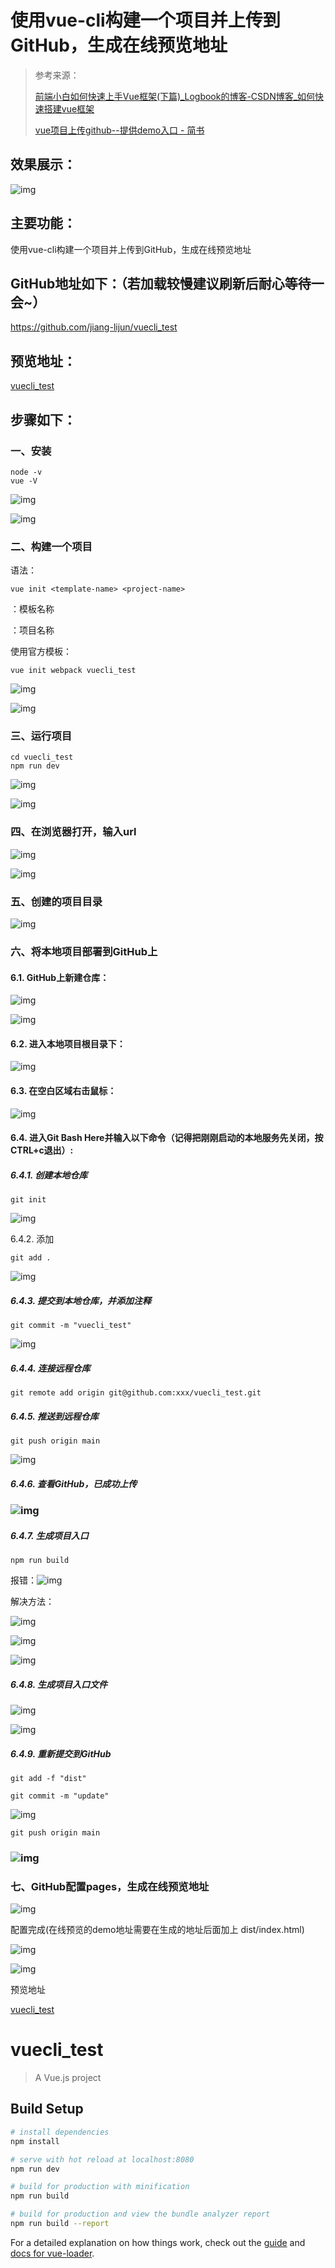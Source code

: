 # 使用vue-cli构建一个项目并上传到GitHub，生成在线预览地址
>   参考来源：
>
> [前端小白如何快速上手Vue框架(下篇)_Logbook的博客-CSDN博客_如何快速搭建vue框架](https://blog.csdn.net/aaaaaab_/article/details/88171234?spm=1001.2014.3001.5506)
>
> [vue项目上传github--提供demo入口 - 简书](https://www.jianshu.com/p/13df61095961)

## 效果展示：

![img](https://img-blog.csdnimg.cn/09f6e4e141884c3bac4e4dc6359e28ff.png?x-oss-process=image/watermark,type_d3F5LXplbmhlaQ,shadow_50,text_Q1NETiBAaGFjYWxpbGk=,size_20,color_FFFFFF,t_70,g_se,x_16)

## 主要功能：

使用vue-cli构建一个项目并上传到GitHub，生成在线预览地址


## GitHub地址如下：（若加载较慢建议刷新后耐心等待一会~）

https://github.com/jiang-lijun/vuecli_test

## 预览地址：

[vuecli_test](https://jiang-lijun.github.io/vuecli_test/dist/index.html#/)

## 步骤如下：

### 一、安装

```
node -v
vue -V
```



![img](https://img-blog.csdnimg.cn/b980b7fb173f453eb8d2a7b3051cc2d0.png)

 ![img](https://img-blog.csdnimg.cn/a77f31b9abbf4bd09f1e428ce5827b81.png)
### 二、构建一个项目

语法：

```
vue init <template-name> <project-name>
```


 <template-name>：模板名称

<project-name>：项目名称

使用官方模板： 

```
vue init webpack vuecli_test
```


![img](https://img-blog.csdnimg.cn/f1a79b5ea15543d4886638f801991b2f.png?x-oss-process=image/watermark,type_d3F5LXplbmhlaQ,shadow_50,text_Q1NETiBAaGFjYWxpbGk=,size_20,color_FFFFFF,t_70,g_se,x_16)

![img](https://img-blog.csdnimg.cn/4618958cce144436980220046f3ce360.png?x-oss-process=image/watermark,type_d3F5LXplbmhlaQ,shadow_50,text_Q1NETiBAaGFjYWxpbGk=,size_20,color_FFFFFF,t_70,g_se,x_16)

### 三、运行项目

```
cd vuecli_test
npm run dev
```


 ![img](https://img-blog.csdnimg.cn/f3d9070e1d5e4e9c9b78d753c80bc054.png)

![img](https://img-blog.csdnimg.cn/7ca5b2e7e7ee454395841ad7039a41fb.png?x-oss-process=image/watermark,type_d3F5LXplbmhlaQ,shadow_50,text_Q1NETiBAaGFjYWxpbGk=,size_20,color_FFFFFF,t_70,g_se,x_16)

###  四、在浏览器打开，输入url

![img](https://img-blog.csdnimg.cn/71964ee0d34e476083f649af74942415.png?x-oss-process=image/watermark,type_d3F5LXplbmhlaQ,shadow_50,text_Q1NETiBAaGFjYWxpbGk=,size_17,color_FFFFFF,t_70,g_se,x_16)

![img](https://img-blog.csdnimg.cn/09f6e4e141884c3bac4e4dc6359e28ff.png?x-oss-process=image/watermark,type_d3F5LXplbmhlaQ,shadow_50,text_Q1NETiBAaGFjYWxpbGk=,size_20,color_FFFFFF,t_70,g_se,x_16)

###  五、创建的项目目录

![img](https://img-blog.csdnimg.cn/10e57c64169c4ab2a95146b516f8d1d1.png?x-oss-process=image/watermark,type_d3F5LXplbmhlaQ,shadow_50,text_Q1NETiBAaGFjYWxpbGk=,size_20,color_FFFFFF,t_70,g_se,x_16)

###  六、将本地项目部署到GitHub上

#### 6.1. GitHub上新建仓库：

![img](https://img-blog.csdnimg.cn/5d3b47129395473bb03b78f869bd5dd2.png?x-oss-process=image/watermark,type_d3F5LXplbmhlaQ,shadow_50,text_Q1NETiBAaGFjYWxpbGk=,size_20,color_FFFFFF,t_70,g_se,x_16)

![img](https://img-blog.csdnimg.cn/30f8ad227dff479e97077060085b3969.png?x-oss-process=image/watermark,type_d3F5LXplbmhlaQ,shadow_50,text_Q1NETiBAaGFjYWxpbGk=,size_20,color_FFFFFF,t_70,g_se,x_16)
#### 6.2. 进入本地项目根目录下：

![img](https://img-blog.csdnimg.cn/99c3679dcc7e404ea639c05a098e1049.png?x-oss-process=image/watermark,type_d3F5LXplbmhlaQ,shadow_50,text_Q1NETiBAaGFjYWxpbGk=,size_20,color_FFFFFF,t_70,g_se,x_16)

 #### 6.3. 在空白区域右击鼠标：

![img](https://img-blog.csdnimg.cn/83c6912b7ff340999036bedf44bb0a8e.png?x-oss-process=image/watermark,type_d3F5LXplbmhlaQ,shadow_50,text_Q1NETiBAaGFjYWxpbGk=,size_20,color_FFFFFF,t_70,g_se,x_16)

#### 6.4. 进入Git Bash Here并输入以下命令（记得把刚刚启动的本地服务先关闭，按CTRL+c退出）:

##### 6.4.1. 创建本地仓库

```
git init
```



![img](https://img-blog.csdnimg.cn/80f1b66627a342ac85d6c0a2721e7123.png?x-oss-process=image/watermark,type_d3F5LXplbmhlaQ,shadow_50,text_Q1NETiBAaGFjYWxpbGk=,size_20,color_FFFFFF,t_70,g_se,x_16)

 6.4.2. 添加

```
git add .
```



 ![img](https://img-blog.csdnimg.cn/61db43ba9daf48caa1247b886de2679b.png)

 ##### 6.4.3. 提交到本地仓库，并添加注释

```
git commit -m "vuecli_test"
```


 ![img](https://img-blog.csdnimg.cn/2f00defa71f84ccebe0be9443916d2e4.png?x-oss-process=image/watermark,type_d3F5LXplbmhlaQ,shadow_50,text_Q1NETiBAaGFjYWxpbGk=,size_20,color_FFFFFF,t_70,g_se,x_16)

##### 6.4.4. 连接远程仓库

```
git remote add origin git@github.com:xxx/vuecli_test.git
```


##### 6.4.5. 推送到远程仓库

```
git push origin main
```



![img](https://img-blog.csdnimg.cn/680418265bb842549b23e1f362cf3c53.png?x-oss-process=image/watermark,type_d3F5LXplbmhlaQ,shadow_50,text_Q1NETiBAaGFjYWxpbGk=,size_20,color_FFFFFF,t_70,g_se,x_16)

##### 6.4.6. 查看GitHub，已成功上传

### ![img](https://img-blog.csdnimg.cn/dbd80f6968724d7ebd507313bf5d7f38.png?x-oss-process=image/watermark,type_d3F5LXplbmhlaQ,shadow_50,text_Q1NETiBAaGFjYWxpbGk=,size_20,color_FFFFFF,t_70,g_se,x_16)

##### 6.4.7. 生成项目入口

```
npm run build
```

 报错：![img](https://img-blog.csdnimg.cn/975c1e0005954250915df755f55d7be4.png?x-oss-process=image/watermark,type_d3F5LXplbmhlaQ,shadow_50,text_Q1NETiBAaGFjYWxpbGk=,size_20,color_FFFFFF,t_70,g_se,x_16)

解决方法：

 ![img](https://img-blog.csdnimg.cn/cd89b23a1af945ecac49b79105d54917.png?x-oss-process=image/watermark,type_d3F5LXplbmhlaQ,shadow_50,text_Q1NETiBAaGFjYWxpbGk=,size_19,color_FFFFFF,t_70,g_se,x_16)

 ![img](https://img-blog.csdnimg.cn/8760fcc2294445819c5b60dac5afdc22.png?x-oss-process=image/watermark,type_d3F5LXplbmhlaQ,shadow_50,text_Q1NETiBAaGFjYWxpbGk=,size_20,color_FFFFFF,t_70,g_se,x_16)

![img](https://img-blog.csdnimg.cn/6e9fad891a3943148c149cc03e5367a4.png?x-oss-process=image/watermark,type_d3F5LXplbmhlaQ,shadow_50,text_Q1NETiBAaGFjYWxpbGk=,size_20,color_FFFFFF,t_70,g_se,x_16)
##### 6.4.8. 生成项目入口文件

![img](https://img-blog.csdnimg.cn/50c99ed8824e4851894fe7f239a0cdca.png?x-oss-process=image/watermark,type_d3F5LXplbmhlaQ,shadow_50,text_Q1NETiBAaGFjYWxpbGk=,size_20,color_FFFFFF,t_70,g_se,x_16)

![img](https://img-blog.csdnimg.cn/dd7d58340e8143d4a1d9ebd785afa5b8.png?x-oss-process=image/watermark,type_d3F5LXplbmhlaQ,shadow_50,text_Q1NETiBAaGFjYWxpbGk=,size_20,color_FFFFFF,t_70,g_se,x_16)

##### 6.4.9. 重新提交到GitHub

```
git add -f "dist"
```



```
git commit -m "update"
```



![img](https://img-blog.csdnimg.cn/f7fdf45394144ce8bab0b9de4129e2f9.png?x-oss-process=image/watermark,type_d3F5LXplbmhlaQ,shadow_50,text_Q1NETiBAaGFjYWxpbGk=,size_20,color_FFFFFF,t_70,g_se,x_16)

```
git push origin main
```



### ![img](https://img-blog.csdnimg.cn/6b852f98d4b24ad69eb5028d43d0d979.png?x-oss-process=image/watermark,type_d3F5LXplbmhlaQ,shadow_50,text_Q1NETiBAaGFjYWxpbGk=,size_20,color_FFFFFF,t_70,g_se,x_16)

### 七、GitHub配置pages，生成在线预览地址

![img](https://img-blog.csdnimg.cn/7a09a8b8512b425dbd12c0ea5a3e53ca.png?x-oss-process=image/watermark,type_d3F5LXplbmhlaQ,shadow_50,text_Q1NETiBAaGFjYWxpbGk=,size_20,color_FFFFFF,t_70,g_se,x_16)

 配置完成(在线预览的demo地址需要在生成的地址后面加上 dist/index.html)

![img](https://img-blog.csdnimg.cn/e18b1711263b483f93a08ebfcb86be0f.png?x-oss-process=image/watermark,type_d3F5LXplbmhlaQ,shadow_50,text_Q1NETiBAaGFjYWxpbGk=,size_20,color_FFFFFF,t_70,g_se,x_16)

 ![img](https://img-blog.csdnimg.cn/6db7954eb6324bc3a1f25b9c3b828655.png?x-oss-process=image/watermark,type_d3F5LXplbmhlaQ,shadow_50,text_Q1NETiBAaGFjYWxpbGk=,size_20,color_FFFFFF,t_70,g_se,x_16)

 预览地址

[vuecli_test](https://jiang-lijun.github.io/vuecli_test/dist/index.html#/)

# vuecli_test

> A Vue.js project

## Build Setup

``` bash
# install dependencies
npm install

# serve with hot reload at localhost:8080
npm run dev

# build for production with minification
npm run build

# build for production and view the bundle analyzer report
npm run build --report
```

For a detailed explanation on how things work, check out the [guide](http://vuejs-templates.github.io/webpack/) and [docs for vue-loader](http://vuejs.github.io/vue-loader).
